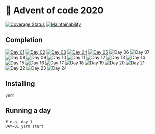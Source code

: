 # 🎄 Advent of code 2020

[![Coverage Status](https://coveralls.io/repos/github/Uptip/advent-of-code-2020/badge.svg?branch=main)](https://coveralls.io/github/Uptip/advent-of-code-2020?branch=main) [![Maintainability](https://api.codeclimate.com/v1/badges/89605eabb750472e1b0d/maintainability)](https://codeclimate.com/github/Uptip/advent-of-code-2020/maintainability)

## Completion

[![Day 01](https://badgen.net/badge/01/%E2%98%85%E2%98%85/green)](https://github.com/Uptip/advent-of-code-2020/tree/main/src/01)
[![Day 02](https://badgen.net/badge/02/%E2%98%85%E2%98%85/green)](https://github.com/Uptip/advent-of-code-2020/tree/main/src/02)
[![Day 03](https://badgen.net/badge/03/%E2%98%85%E2%98%85/green)](https://github.com/Uptip/advent-of-code-2020/tree/main/src/03)
[![Day 04](https://badgen.net/badge/04/%E2%98%85%E2%98%85/green)](https://github.com/Uptip/advent-of-code-2020/tree/main/src/04)
[![Day 05](https://badgen.net/badge/05/%E2%98%85%E2%98%85/green)](https://github.com/Uptip/advent-of-code-2020/tree/main/src/05)
![Day 06](https://badgen.net/badge/06/%E2%98%86%E2%98%86/gray)
![Day 07](https://badgen.net/badge/07/%E2%98%86%E2%98%86/grey)
![Day 08](https://badgen.net/badge/08/%E2%98%86%E2%98%86/gray)
![Day 09](https://badgen.net/badge/09/%E2%98%86%E2%98%86/grey)
![Day 10](https://badgen.net/badge/10/%E2%98%86%E2%98%86/grey)
![Day 11](https://badgen.net/badge/11/%E2%98%86%E2%98%86/grey)
![Day 12](https://badgen.net/badge/12/%E2%98%86%E2%98%86/grey)
![Day 13](https://badgen.net/badge/13/%E2%98%86%E2%98%86/grey)
![Day 14](https://badgen.net/badge/14/%E2%98%86%E2%98%86/grey)
![Day 15](https://badgen.net/badge/15/%E2%98%86%E2%98%86/grey)
![Day 16](https://badgen.net/badge/16/%E2%98%86%E2%98%86/grey)
![Day 17](https://badgen.net/badge/17/%E2%98%86%E2%98%86/grey)
![Day 18](https://badgen.net/badge/18/%E2%98%86%E2%98%86/grey)
![Day 19](https://badgen.net/badge/19/%E2%98%86%E2%98%86/grey)
![Day 20](https://badgen.net/badge/20/%E2%98%86%E2%98%86/grey)
![Day 21](https://badgen.net/badge/21/%E2%98%86%E2%98%86/grey)
![Day 22](https://badgen.net/badge/22/%E2%98%86%E2%98%86/grey)
![Day 23](https://badgen.net/badge/23/%E2%98%86%E2%98%86/grey)
![Day 24](https://badgen.net/badge/24/%E2%98%86%E2%98%86/grey)

## Installing

```
yarn
```

## Running a day

```
# e.g. day 1
DAY=01 yarn start
```
